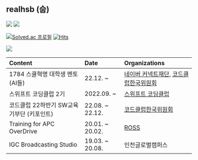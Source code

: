 ## realhsb (숩)

<a href="https://www.instagram.com/shui_bin/"><img src="https://img.shields.io/badge/Instagram-E4405F?style=flat-square&logo=Instagram&logoColor=white"/></a> <a href="https://velog.io/@realhsb"><img src="https://img.shields.io/badge/Velog-20C997?style=flat-square&logo=Velog&logoColor=white"/></a>

[![Solved.ac
프로필](http://mazassumnida.wtf/api/mini/generate_badge?boj=realhsb)](https://solved.ac/realhsb) [![Hits](https://hits.seeyoufarm.com/api/count/incr/badge.svg?url=https%3A%2F%2Fgithub.com%2Frealhsb&count_bg=%23181717&title_bg=%23181717&icon=github.svg&icon_color=%23FFFFFF&title=realhsb&edge_flat=true)](https://hits.seeyoufarm.com) 

<img src="https://img.shields.io/badge/Swift-F05138?style=flat-square&logo=swift&logoColor=white"/> 

|Content|Date|Organizations|
|:---|:---|:---|
|1784 스쿨혁명 대학생 멘토 (AI들)|22.12. ~ |[네이버 커넥트재단](https://m.post.naver.com/my/series/detail.naver?seriesNo=701453&memberNo=9434103&prevVolumeNo=34920987), [코드클럽한국위원회](https://codeclubkorea.org/bbs/board.php?bo_table=notice&wr_id=274)|
|스위프트 코딩클럽 2기|2022.09. ~ |[스위프트 코딩클럽](https://github.com/Swift-Coding-Club)|
|코드클럽 22하반기 SW교육기부단 (키포인트)|22.08. ~ 22.12.|[코드클럽한국위원회](https://codeclubkorea.org/bbs/board.php?bo_table=notice&wr_id=250&page=2)|
|Training for APC OverDrive|20.01. ~ 20.02.|[ROSS](https://www.rossvideo.com)|
|IGC Broadcasting Studio|19.03. ~ 20.08.|인천글로벌캠퍼스|
